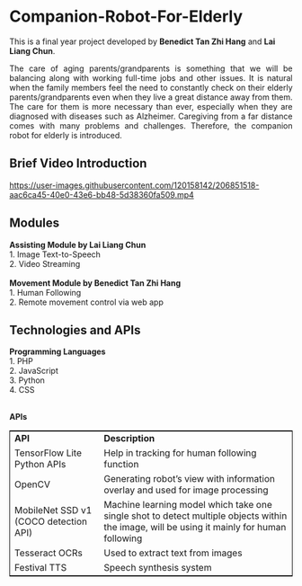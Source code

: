 # Companion-Robot-For-Elderly
This is a final year project developed by <b>Benedict Tan Zhi Hang</b> and <b>Lai Liang Chun</b>.
<br/>
<p align="justify"> The care of aging parents/grandparents is something that we will be balancing along with working full-time jobs and other issues. It is natural when the family members feel the need to constantly check on their elderly parents/grandparents even when they live a great distance away from them. The care for them is more necessary than ever, especially when they are diagnosed with diseases such as Alzheimer. Caregiving from a far distance comes with many problems and challenges. Therefore, the companion robot for elderly is introduced.  </p>

<h2>Brief Video Introduction</h2>


https://user-images.githubusercontent.com/120158142/206851518-aac6ca45-40e0-43e6-bb48-5d38360fa509.mp4




<h2>Modules</h2>
<b>Assisting Module by Lai Liang Chun</b><br/>
1. Image Text-to-Speech<br/>
2. Video Streaming<br/><br/>
<b>Movement Module by Benedict Tan Zhi Hang</b><br/>
1. Human Following<br/>
2. Remote movement control via web app

<h2>Technologies and APIs</h2>
<b>Programming Languages</b><br/>
 1. PHP<br/>
 2. JavaScript<br/>
 3. Python<br/>
 4. CSS<br/><br/>

<b>APIs</b>
<table style="width: 100%; border: 1px solid black;">
  <tr>
   <td><b>API</b></td>
   <td><b>Description</b></td>
  </tr>
  <tr>
    <td>TensorFlow Lite Python APIs</td>
    <td>Help in tracking for human following function</td>
  </tr>
    <tr>
    <td>OpenCV</td>
    <td>Generating robot’s view with information overlay and used for image processing</td>
  </tr>
    <tr>
    <td>MobileNet SSD v1 (COCO detection API)</td>
    <td>Machine learning model which take one single shot to detect multiple objects within the image, will be using it mainly for human following</td>
  </tr>
    <tr>
    <td>Tesseract OCRs</td>
    <td>Used to extract text from images</td>
  </tr>
    <tr>
    <td>Festival TTS</td>
    <td>Speech synthesis system</td>
  </tr>
</table>
